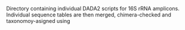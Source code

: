Directory containing individual DADA2 scripts for 16S rRNA amplicons. Individual sequence tables are then merged, chimera-checked and taxonomoy-asigned using 
